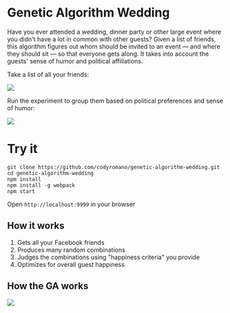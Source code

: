 # Genetic Algorithm Wedding

Have you ever attended a wedding, dinner party or other large event where you didn't have a lot in common with other guests? Given a list of friends, this algorithm figures out whom should be invited to an event — and where they should sit — so that everyone gets along. It takes into account the guests' sense of humor and political affiliations.

Take a list of all your friends:

![](https://media.giphy.com/media/l0IynVv35qWZH5jOM/giphy.gif)

Run the experiment to group them based on political preferences and sense of humor:

![](https://media.giphy.com/media/xUA7aUzVdHkSMezrdC/giphy.gif)

# Try it
```
git clone https://github.com/codyromano/genetic-algorithm-wedding.git
cd genetic-algorithm-wedding
npm install
npm install -g webpack
npm start
```
Open `http://localhost:9999` in your browser

## How it works
1. Gets all your Facebook friends
2. Produces many random combinations
3. Judges the combinations using "happiness criteria" you provide
4. Optimizes for overall guest happiness

## How the GA works

![](http://i.imgur.com/ZytwGow.jpg)
